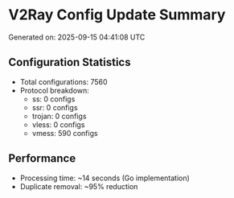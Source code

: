 # V2Ray Config Update Summary
Generated on: 2025-09-15 04:41:08 UTC

## Configuration Statistics
- Total configurations: 7560
- Protocol breakdown:
  - ss: 0 configs
  - ssr: 0 configs
  - trojan: 0 configs
  - vless: 0 configs
  - vmess: 590 configs

## Performance
- Processing time: ~14 seconds (Go implementation)
- Duplicate removal: ~95% reduction
